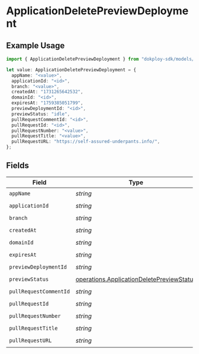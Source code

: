# ApplicationDeletePreviewDeployment

## Example Usage

```typescript
import { ApplicationDeletePreviewDeployment } from "dokploy-sdk/models/operations";

let value: ApplicationDeletePreviewDeployment = {
  appName: "<value>",
  applicationId: "<id>",
  branch: "<value>",
  createdAt: "1731265642532",
  domainId: "<id>",
  expiresAt: "1759385051799",
  previewDeploymentId: "<id>",
  previewStatus: "idle",
  pullRequestCommentId: "<id>",
  pullRequestId: "<id>",
  pullRequestNumber: "<value>",
  pullRequestTitle: "<value>",
  pullRequestURL: "https://self-assured-underpants.info/",
};
```

## Fields

| Field                                                                                                  | Type                                                                                                   | Required                                                                                               | Description                                                                                            |
| ------------------------------------------------------------------------------------------------------ | ------------------------------------------------------------------------------------------------------ | ------------------------------------------------------------------------------------------------------ | ------------------------------------------------------------------------------------------------------ |
| `appName`                                                                                              | *string*                                                                                               | :heavy_check_mark:                                                                                     | N/A                                                                                                    |
| `applicationId`                                                                                        | *string*                                                                                               | :heavy_check_mark:                                                                                     | N/A                                                                                                    |
| `branch`                                                                                               | *string*                                                                                               | :heavy_check_mark:                                                                                     | N/A                                                                                                    |
| `createdAt`                                                                                            | *string*                                                                                               | :heavy_check_mark:                                                                                     | N/A                                                                                                    |
| `domainId`                                                                                             | *string*                                                                                               | :heavy_check_mark:                                                                                     | N/A                                                                                                    |
| `expiresAt`                                                                                            | *string*                                                                                               | :heavy_check_mark:                                                                                     | N/A                                                                                                    |
| `previewDeploymentId`                                                                                  | *string*                                                                                               | :heavy_check_mark:                                                                                     | N/A                                                                                                    |
| `previewStatus`                                                                                        | [operations.ApplicationDeletePreviewStatus](../../models/operations/applicationdeletepreviewstatus.md) | :heavy_check_mark:                                                                                     | N/A                                                                                                    |
| `pullRequestCommentId`                                                                                 | *string*                                                                                               | :heavy_check_mark:                                                                                     | N/A                                                                                                    |
| `pullRequestId`                                                                                        | *string*                                                                                               | :heavy_check_mark:                                                                                     | N/A                                                                                                    |
| `pullRequestNumber`                                                                                    | *string*                                                                                               | :heavy_check_mark:                                                                                     | N/A                                                                                                    |
| `pullRequestTitle`                                                                                     | *string*                                                                                               | :heavy_check_mark:                                                                                     | N/A                                                                                                    |
| `pullRequestURL`                                                                                       | *string*                                                                                               | :heavy_check_mark:                                                                                     | N/A                                                                                                    |